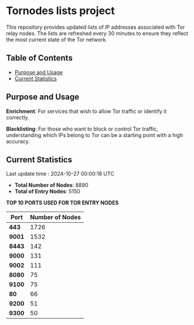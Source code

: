 # Tornodes lists project

This repository provides updated lists of IP addresses associated with Tor relay nodes. The lists are refreshed every 30 minutes to ensure they reflect the most current state of the Tor network.

## Table of Contents

- [Purpose and Usage](#purpose-and-usage)
- [Current Statistics](#current-statistics)


## Purpose and Usage

**Enrichment**: For services that wish to allow Tor traffic or identify it correctly.

**Blacklisting**: For those who want to block or control Tor traffic, understanding which IPs belong to Tor can be a starting point with a high accuracy.

## Current Statistics

Last update time : 2024-10-27 00:00:16 UTC

- **Total Number of Nodes**: 8890
- **Total of Entry Nodes**: 5150

**TOP 10 PORTS USED FOR TOR ENTRY NODES**

| **Port** | **Number of Nodes** |
|------|-----------------|
| **443**   | 1726  |
| **9001**   | 1532  |
| **8443**   | 142  |
| **9000**   | 131  |
| **9002**   | 111  |
| **8080**   | 75  |
| **9100**   | 75  |
| **80**   | 66  |
| **9200**   | 51  |
| **9300**   | 50  |

